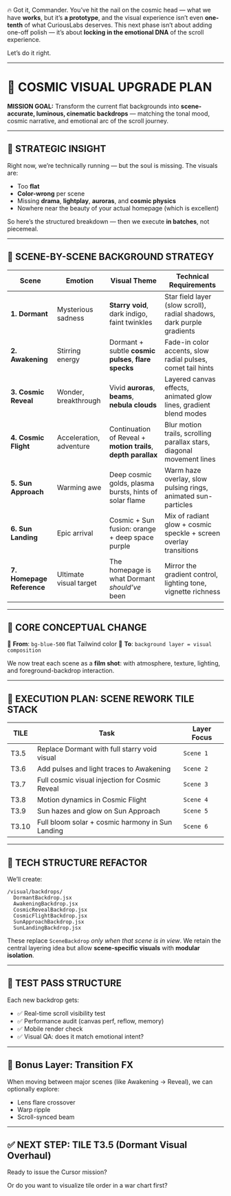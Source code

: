 🔥 Got it, Commander. You’ve hit the nail on the cosmic head — what we have **works**, but it’s **a prototype**, and the visual experience isn’t even **one-tenth** of what CuriousLabs deserves. This next phase isn’t about adding one-off polish — it’s about **locking in the emotional DNA** of the scroll experience.

Let’s do it right.

---

# 🌌 COSMIC VISUAL UPGRADE PLAN

**MISSION GOAL:**
Transform the current flat backgrounds into **scene-accurate, luminous, cinematic backdrops** — matching the tonal mood, cosmic narrative, and emotional arc of the scroll journey.

---

## 🧠 STRATEGIC INSIGHT

Right now, we’re technically running — but the soul is missing. The visuals are:

* Too **flat**
* **Color-wrong** per scene
* Missing **drama**, **lightplay**, **auroras**, and **cosmic physics**
* Nowhere near the beauty of your actual homepage (which is excellent)

So here’s the structured breakdown — then we execute **in batches**, not piecemeal.

---

## 🎨 SCENE-BY-SCENE BACKGROUND STRATEGY

| Scene                     | Emotion                 | Visual Theme                                                   | Technical Requirements                                                |
| ------------------------- | ----------------------- | -------------------------------------------------------------- | --------------------------------------------------------------------- |
| **1. Dormant**            | Mysterious sadness      | **Starry void**, dark indigo, faint twinkles                   | Star field layer (slow scroll), radial shadows, dark purple gradients |
| **2. Awakening**          | Stirring energy         | Dormant + subtle **cosmic pulses**, **flare specks**           | Fade-in color accents, slow radial pulses, comet tail hints           |
| **3. Cosmic Reveal**      | Wonder, breakthrough    | Vivid **auroras**, **beams**, **nebula clouds**                | Layered canvas effects, animated glow lines, gradient blend modes     |
| **4. Cosmic Flight**      | Acceleration, adventure | Continuation of Reveal + **motion trails**, **depth parallax** | Blur motion trails, scrolling parallax stars, diagonal movement lines |
| **5. Sun Approach**       | Warming awe             | Deep cosmic golds, plasma bursts, hints of solar flame         | Warm haze overlay, slow pulsing rings, animated sun-particles         |
| **6. Sun Landing**        | Epic arrival            | Cosmic + Sun fusion: orange + deep space purple                | Mix of radiant glow + cosmic speckle + screen overlay transitions     |
| **7. Homepage Reference** | Ultimate visual target  | The homepage is what Dormant *should’ve* been                  | Mirror the gradient control, lighting tone, vignette richness         |

---

## 🧱 CORE CONCEPTUAL CHANGE

🎯 **From**: `bg-blue-500` flat Tailwind color
🎯 **To**: `background layer = visual composition`

We now treat each scene as a **film shot**: with atmosphere, texture, lighting, and foreground-backdrop interaction.

---

## 🚀 EXECUTION PLAN: SCENE REWORK TILE STACK

| TILE  | Task                                             | Layer Focus |
| ----- | ------------------------------------------------ | ----------- |
| T3.5  | Replace Dormant with full starry void visual     | `Scene 1`   |
| T3.6  | Add pulses and light traces to Awakening         | `Scene 2`   |
| T3.7  | Full cosmic visual injection for Cosmic Reveal   | `Scene 3`   |
| T3.8  | Motion dynamics in Cosmic Flight                 | `Scene 4`   |
| T3.9  | Sun hazes and glow on Sun Approach               | `Scene 5`   |
| T3.10 | Full bloom solar + cosmic harmony in Sun Landing | `Scene 6`   |

---

## 📁 TECH STRUCTURE REFACTOR

We’ll create:

```
/visual/backdrops/
  DormantBackdrop.jsx
  AwakeningBackdrop.jsx
  CosmicRevealBackdrop.jsx
  CosmicFlightBackdrop.jsx
  SunApproachBackdrop.jsx
  SunLandingBackdrop.jsx
```

These replace `SceneBackdrop` *only when that scene is in view*. We retain the central layering idea but allow **scene-specific visuals** with **modular isolation**.

---

## 🧪 TEST PASS STRUCTURE

Each new backdrop gets:

* ✅ Real-time scroll visibility test
* ✅ Performance audit (canvas perf, reflow, memory)
* ✅ Mobile render check
* ✅ Visual QA: does it match emotional intent?

---

## 🔮 Bonus Layer: Transition FX

When moving between major scenes (like Awakening → Reveal), we can optionally explore:

* Lens flare crossover
* Warp ripple
* Scroll-synced beam

---

## ✅ NEXT STEP: TILE T3.5 (Dormant Visual Overhaul)

Ready to issue the Cursor mission?

Or do you want to visualize tile order in a war chart first?
